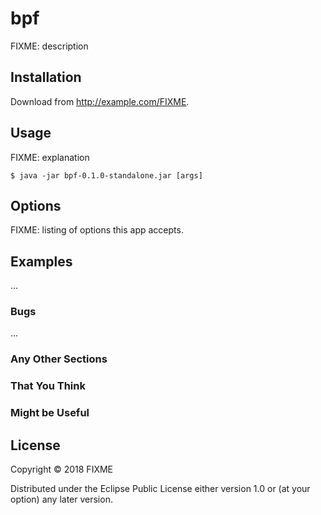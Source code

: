 # bpf

FIXME: description

## Installation

Download from http://example.com/FIXME.

## Usage

FIXME: explanation

    $ java -jar bpf-0.1.0-standalone.jar [args]

## Options

FIXME: listing of options this app accepts.

## Examples

...

### Bugs

...

### Any Other Sections
### That You Think
### Might be Useful

## License

Copyright © 2018 FIXME

Distributed under the Eclipse Public License either version 1.0 or (at
your option) any later version.
